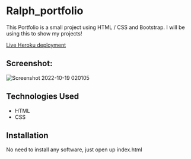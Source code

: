 # Ralph_portfolio
This Portfolio is a small project using HTML / CSS and Bootstrap. I will be using this to show my projects!

[Live Heroku deployment](https://portfolio.xdial12.repl.co/)

## Screenshot:

![Screenshot 2022-10-19 020105](https://user-images.githubusercontent.com/112598836/196609336-2a653701-ba71-4cf4-9430-65c034ce8641.png)


## Technologies Used
* HTML
* CSS

## Installation
No need to install any software, just open up index.html

